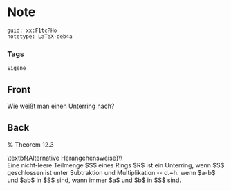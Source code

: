 # Note
```
guid: xx:F1tcPHo
notetype: LaTeX-deb4a
```

### Tags
```
Eigene
```

## Front
Wie weißt man einen Unterring nach?

## Back
% Theorem 12.3 <div>
</div><div>\textbf{Alternative Herangehensweise}\\</div><div>
</div><div>Eine nicht-leere Teilmenge $S$ eines Rings $R$ ist ein Unterring, wenn $S$ geschlossen ist unter Subtraktion und Multiplikation -- d.~h. wenn $a-b$ und $ab$ in $S$ sind, wann immer $a$ und $b$ in $S$ sind.</div>
